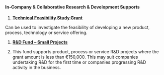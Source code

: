 #### In-Company & Collaborative Research & Development Supports

1. **[Technical Feasibility Study Grant](http://www.enterprise-ireland.com/en/Funding-Supports/Company/Esetablish-SME-Funding/Feasibility-Study.html)**

Can be used to investigate the feasibility of developing a new product, process, technology or service offering.

1. **[R&D Fund – Small Projects](http://www.enterprise-ireland.com/en/Funding-Supports/Company/Esetablish-SME-Funding/R-D-Fund-Small-Projects-.html)**[ ](http://www.enterprise-ireland.com/en/Funding-Supports/Company/Esetablish-SME-Funding/R-D-Fund-Small-Projects-.html)


1. This fund supports product, process or service R&D projects where the grant amount is less than €150,000. This may suit companies undertaking R&D for the first time or companies progressing R&D activity in the business.


